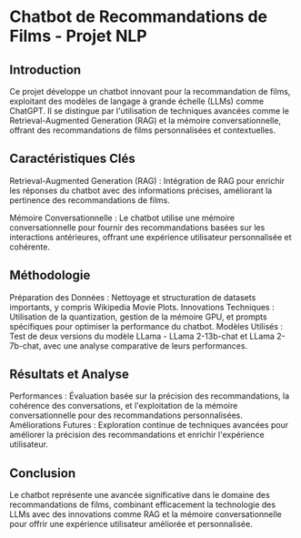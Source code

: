 # Chatbot de Recommandations de Films - Projet NLP
## Introduction

Ce projet développe un chatbot innovant pour la recommandation de films, exploitant des modèles de langage à grande échelle (LLMs) comme ChatGPT. Il se distingue par l'utilisation de techniques avancées comme le Retrieval-Augmented Generation (RAG) et la mémoire conversationnelle, offrant des recommandations de films personnalisées et contextuelles.

## Caractéristiques Clés

Retrieval-Augmented Generation (RAG) : Intégration de RAG pour enrichir les réponses du chatbot avec des informations précises, améliorant la pertinence des recommandations de films.

Mémoire Conversationnelle : Le chatbot utilise une mémoire conversationnelle pour fournir des recommandations basées sur les interactions antérieures, offrant une expérience utilisateur personnalisée et cohérente.

## Méthodologie
Préparation des Données : Nettoyage et structuration de datasets importants, y compris Wikipedia Movie Plots.
Innovations Techniques : Utilisation de la quantization, gestion de la mémoire GPU, et prompts spécifiques pour optimiser la performance du chatbot.
Modèles Utilisés : Test de deux versions du modèle LLama - LLama 2-13b-chat et LLama 2-7b-chat, avec une analyse comparative de leurs performances.

## Résultats et Analyse
Performances : Évaluation basée sur la précision des recommandations, la cohérence des conversations, et l'exploitation de la mémoire conversationnelle pour des recommandations personnalisées.
Améliorations Futures : Exploration continue de techniques avancées pour améliorer la précision des recommandations et enrichir l'expérience utilisateur.

## Conclusion
Le chatbot représente une avancée significative dans le domaine des recommandations de films, combinant efficacement la technologie des LLMs avec des innovations comme RAG et la mémoire conversationnelle pour offrir une expérience utilisateur améliorée et personnalisée.



